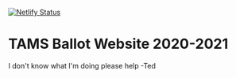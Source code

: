 [![Netlify Status](https://api.netlify.com/api/v1/badges/03ef8b10-e6b2-4044-bd1c-167c1e2d3e73/deploy-status)](https://app.netlify.com/sites/wizardly-archimedes-2d54c6/deploys)
# TAMS Ballot Website 2020-2021

I don't know what I'm doing please help
-Ted
